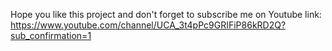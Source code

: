 Hope you like this project and don't forget to subscribe me on Youtube link:
https://www.youtube.com/channel/UCA_3t4pPc9GRIFiP86kRD2Q?sub_confirmation=1
